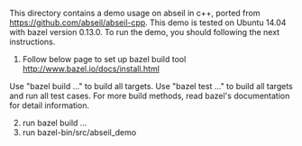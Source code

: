 This directory contains a demo usage on abseil in c++, ported from https://github.com/abseil/abseil-cpp.
This demo is tested on Ubuntu 14.04 with bazel version 0.13.0.
To run the demo, you should following the next instructions.

1. Follow below page to set up bazel build tool
http://www.bazel.io/docs/install.html

Use "bazel build ..." to build all targets.
Use "bazel test ..." to build all targets and run all test cases.
For more build methods, read bazel's documentation for detail information.

2. run bazel build ...
3. run bazel-bin/src/abseil_demo
